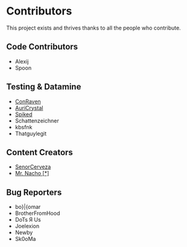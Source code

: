 # Contributors

This project exists and thrives thanks to all the people who contribute.

## Code Contributors

- Alexij
- Spoon

## Testing & Datamine

- [ConRaven](https://www.youtube.com/c/ConstantineRavens)
- [AuriCrystal](https://www.youtube.com/@AuriCrystal/)
- [Spiked](https://www.youtube.com/@newspiked7385)
- Schattenzeichner
- kbsfnk
- Thatguylegit

## Content Creators

- [SenorCerveza](https://www.youtube.com/@SenorCerveza)
- [Mr. Nacho [\*] ](https://www.youtube.com/@Mr-Nacho420)

## Bug Reporters

- bo}|{omar
- BrotherFromHood
- DoTs Я Us
- Joelexion
- Newby
- Sk0oMa
